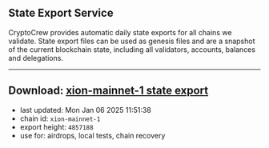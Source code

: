 ## State Export Service
CryptoCrew provides automatic daily state exports for all chains we validate. State export files can be used as genesis files and are a snapshot of the current blockchain state, including all validators, accounts, balances and delegations.

---
**Download: [xion-mainnet-1 state export](https://dl-eu2.ccvalidators.com/SERVICE/xion/xion-mainnet-1_export_4857188.json)**
---

- last updated: Mon Jan 06 2025 11:51:38
- chain id: `xion-mainnet-1`
- export height: `4857188`
- use for: airdrops, local tests, chain recovery
